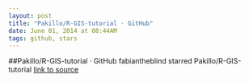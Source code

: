 ```yaml
---
layout: post
title: "Pakillo/R-GIS-tutorial · GitHub"
date: June 01, 2014 at 08:44AM
tags: github, stars
---
```

##Pakillo/R-GIS-tutorial · GitHub
fabiantheblind starred Pakillo/R-GIS-tutorial
[link to source](http://ift.tt/RSaukF) 
